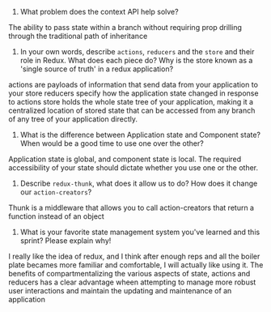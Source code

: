 1. What problem does the context API help solve?

The ability to pass state within a branch without requiring prop drilling through the traditional path of inheritance

1. In your own words, describe `actions`, `reducers` and the `store` and their role in Redux. What does each piece do? Why is the store known as a 'single source of truth' in a redux application?

actions are payloads of information that send data from your application to your store
reducers specify how the application state changed in response to actions
store holds the whole state tree of your application, making it a centralized location of stored state that can be accessed from any branch of any tree of your application directly.

1. What is the difference between Application state and Component state? When would be a good time to use one over the other?

Application state is global, and component state is local. The required accessibility of your state should dictate whether you use one or the other.

1. Describe `redux-thunk`, what does it allow us to do? How does it change our `action-creators`?

Thunk is a middleware that allows you to call action-creators that return a function instead of an object

1. What is your favorite state management system you've learned and this sprint? Please explain why!

I really like the idea of redux, and I think after enough reps and all the boiler plate becames more familiar and comfortable, I will actually like using it. 
The benefits of compartmentalizing the various aspects of state, actions and reducers has a clear advantage wheen attempting to manage more robust user interactions and maintain the updating and maintenance of an application
